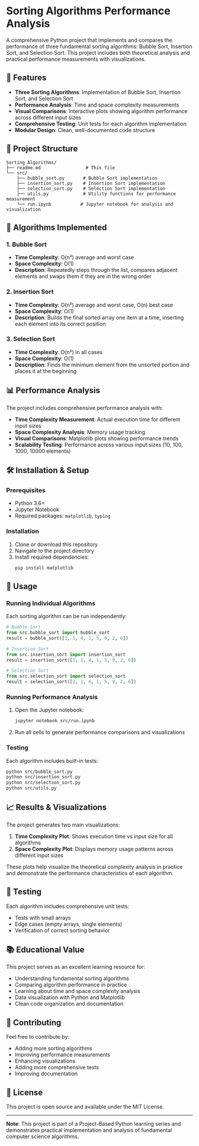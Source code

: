 # Sorting Algorithms Performance Analysis

A comprehensive Python project that implements and compares the performance of three fundamental sorting algorithms: Bubble Sort, Insertion Sort, and Selection Sort. This project includes both theoretical analysis and practical performance measurements with visualizations.

## 🚀 Features

- **Three Sorting Algorithms**: Implementation of Bubble Sort, Insertion Sort, and Selection Sort
- **Performance Analysis**: Time and space complexity measurements
- **Visual Comparisons**: Interactive plots showing algorithm performance across different input sizes
- **Comprehensive Testing**: Unit tests for each algorithm implementation
- **Modular Design**: Clean, well-documented code structure

## 📁 Project Structure

```
Sorting Algorithms/
├── readme.md                 # This file
└── src/
    ├── bubble_sort.py       # Bubble Sort implementation
    ├── insertion_sort.py    # Insertion Sort implementation
    ├── selection_sort.py    # Selection Sort implementation
    ├── utils.py             # Utility functions for performance measurement
    └── run.ipynb           # Jupyter notebook for analysis and visualization
```

## 🔧 Algorithms Implemented

### 1. Bubble Sort
- **Time Complexity**: O(n²) average and worst case
- **Space Complexity**: O(1)
- **Description**: Repeatedly steps through the list, compares adjacent elements and swaps them if they are in the wrong order

### 2. Insertion Sort
- **Time Complexity**: O(n²) average and worst case, O(n) best case
- **Space Complexity**: O(1)
- **Description**: Builds the final sorted array one item at a time, inserting each element into its correct position

### 3. Selection Sort
- **Time Complexity**: O(n²) in all cases
- **Space Complexity**: O(1)
- **Description**: Finds the minimum element from the unsorted portion and places it at the beginning

## 📊 Performance Analysis

The project includes comprehensive performance analysis with:

- **Time Complexity Measurement**: Actual execution time for different input sizes
- **Space Complexity Analysis**: Memory usage tracking
- **Visual Comparisons**: Matplotlib plots showing performance trends
- **Scalability Testing**: Performance across various input sizes (10, 100, 1000, 10000 elements)

## 🛠️ Installation & Setup

### Prerequisites
- Python 3.6+
- Jupyter Notebook
- Required packages: `matplotlib`, `typing`

### Installation
1. Clone or download this repository
2. Navigate to the project directory
3. Install required dependencies:
   ```bash
   pip install matplotlib
   ```

## 🚀 Usage

### Running Individual Algorithms
Each sorting algorithm can be run independently:

```python
# Bubble Sort
from src.bubble_sort import bubble_sort
result = bubble_sort([3, 1, 4, 1, 5, 9, 2, 6])

# Insertion Sort
from src.insertion_sort import insertion_sort
result = insertion_sort([3, 1, 4, 1, 5, 9, 2, 6])

# Selection Sort
from src.selection_sort import selection_sort
result = selection_sort([3, 1, 4, 1, 5, 9, 2, 6])
```

### Running Performance Analysis
1. Open the Jupyter notebook:
   ```bash
   jupyter notebook src/run.ipynb
   ```
2. Run all cells to generate performance comparisons and visualizations

### Testing
Each algorithm includes built-in tests:
```bash
python src/bubble_sort.py
python src/insertion_sort.py
python src/selection_sort.py
python src/utils.py
```

## 📈 Results & Visualizations

The project generates two main visualizations:

1. **Time Complexity Plot**: Shows execution time vs input size for all algorithms
2. **Space Complexity Plot**: Displays memory usage patterns across different input sizes

These plots help visualize the theoretical complexity analysis in practice and demonstrate the performance characteristics of each algorithm.

## 🧪 Testing

Each algorithm includes comprehensive unit tests:
- Tests with small arrays
- Edge cases (empty arrays, single elements)
- Verification of correct sorting behavior

## 📚 Educational Value

This project serves as an excellent learning resource for:
- Understanding fundamental sorting algorithms
- Comparing algorithm performance in practice
- Learning about time and space complexity analysis
- Data visualization with Python and Matplotlib
- Clean code organization and documentation

## 🤝 Contributing

Feel free to contribute by:
- Adding more sorting algorithms
- Improving performance measurements
- Enhancing visualizations
- Adding more comprehensive tests
- Improving documentation

## 📄 License

This project is open source and available under the MIT License.

---

**Note**: This project is part of a Project-Based Python learning series and demonstrates practical implementation and analysis of fundamental computer science algorithms.
